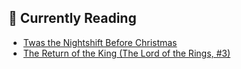 ## 📖 Currently Reading
* [Twas the Nightshift Before Christmas](https://www.goodreads.com/review/show/3857647690)
* [The Return of the King (The Lord of the Rings, #3)](https://www.goodreads.com/review/show/2772926897)
